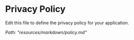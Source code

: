 # Privacy Policy

Edit this file to define the privacy policy for your application.

*Path: "resources/markdown/policy.md"*
